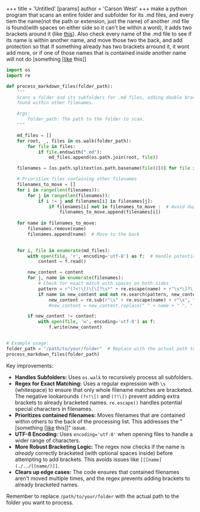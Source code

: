 +++
 title = 'Untitled'
[params]
	author = 'Carson West'
+++
make a python program that scans an entire folder and subfolder for its .md files, and every tiem the name(not the path or extension, just the name) of another .md file is found(with spaces on either side so it can't be within a word),  it adds two brackets around it (like [this](./../this/)). Also check every name of the .md file to see if its name is within another name, and move those two the back, and add protection so that if something already has two brackets arround it, it wont add more, or if one of those names that is contained inside another name will not do [something [[like](./../something-[[like/) this]]

```python
import os
import re

def process_markdown_files(folder_path):
    """
    Scans a folder and its subfolders for .md files, adding double brackets around filenames
    found within other filenames.

    Args:
        folder_path: The path to the folder to scan.
    """

    md_files = []
    for root, _, files in os.walk(folder_path):
        for file in files:
            if file.endswith(".md"):
                md_files.append(os.path.join(root, file))

    filenames = [os.path.splitext(os.path.basename(file))[0] for file in md_files]

    # Prioritize files containing other filenames
    filenames_to_move = []
    for i in range(len(filenames)):
        for j in range(len(filenames)):
            if i != j and filenames[i] in filenames[j]:
                if filenames[i] not in filenames_to_move :  # Avoid duplicates
                    filenames_to_move.append(filenames[i])
    
    for name in filenames_to_move:
        filenames.remove(name)
        filenames.append(name)  # Move to the back
                

    for i, file in enumerate(md_files):
        with open(file, 'r', encoding='utf-8') as f:  # Handle potential encoding issues
            content = f.read()

        new_content = content
        for j, name in enumerate(filenames):
            # Check for exact match with spaces on both sides
            pattern = r"(?<!\[)\[\[?\s*" + re.escape(name) + r"\s*\]?\]?(?!\])"
            if name in new_content and not re.search(pattern, new_content):
                new_content = re.sub(r"\s" + re.escape(name) + r"\s", " [{}](./../{}/) ".format(name), new_content)
                #new_content = new_content.replace(" " + name + " ", " [{}](./../{}/) ".format(name))

        if new_content != content:
            with open(file, 'w', encoding='utf-8') as f:
                f.write(new_content)


# Example usage:
folder_path = "/path/to/your/folder"  # Replace with the actual path to your folder
process_markdown_files(folder_path) 
```


Key improvements:

* **Handles Subfolders:** Uses `os.walk` to recursively process all subfolders.
* **Regex for Exact Matching:** Uses a regular expression with `\s` (whitespace) to ensure that only whole filename matches are bracketed. The negative lookarounds `(?<!\[)` and `(?!\])` prevent adding extra brackets to already bracketed names.  `re.escape()` handles potential special characters in filenames.
* **Prioritizes contained filenames:**  Moves filenames that are contained within others to the back of the processing list. This addresses the "[something [[like](./../something-[[like/) this]]" issue.
* **UTF-8 Encoding:**  Uses `encoding='utf-8'` when opening files to handle a wider range of characters.
* **More Robust Bracketing Logic:** The regex now checks if the name is *already* correctly bracketed (with optional spaces inside) before attempting to add brackets. This avoids issues like `[[[name](./../[[name/)]]`.
* **Clears up edge cases:**  The code ensures that contained filenames aren't moved multiple times, and the regex prevents adding brackets to already bracketed names.



Remember to replace `/path/to/your/folder` with the actual path to the folder you want to process.